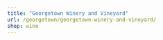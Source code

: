 ```yaml
---
title: "Georgetown Winery and Vineyard"
url: /georgetown/georgetown-winery-and-vineyard/
shop: wine
---
```


